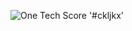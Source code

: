 ![One Tech Score](https://github.com/mariamelwirish/fbScraper/assets/136870056/66bb31a0-6883-4f6c-bca1-3eb2699c30d4) '#ckljkx'
